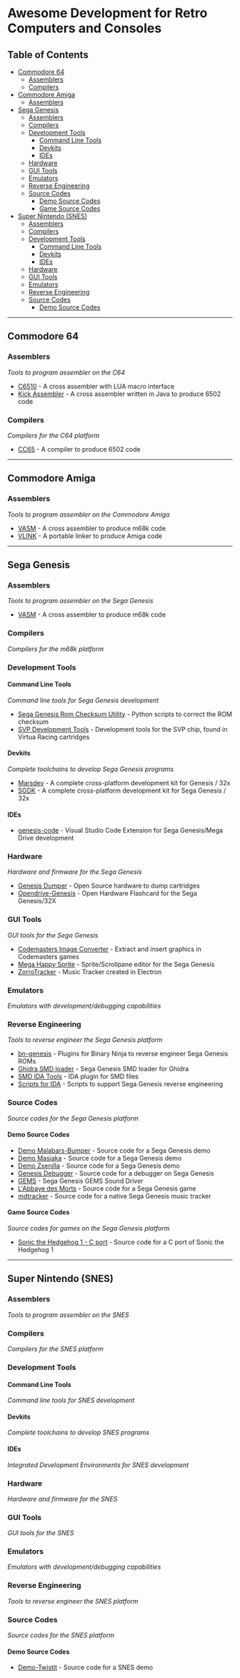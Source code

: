 # Awesome Development for Retro Computers and Consoles

## Table of Contents
- [Commodore 64](#commodore-64)
  - [Assemblers](#retro-c64-assemblers)
  - [Compilers](#retro-c64-compilers)
- [Commodore Amiga](#commodore-amiga)
  - [Assemblers](#retro-amiga-assemblers)
- [Sega Genesis](#sega-genesis)
  - [Assemblers](#retro-sega-genesis-assemblers)
  - [Compilers](#retro-sega-genesis-compilers)
  - [Development Tools](#retro-sega-genesis-development-tools)
    - [Command Line Tools](#retro-sega-genesis-command-line-tools)
    - [Devkits](#retro-sega-genesis-devkit)
    - [IDEs](#retro-sega-genesis-ide)
  - [Hardware](#retro-sega-genesis-hardware)
  - [GUI Tools](#retro-sega-genesis-gui-tools)
  - [Emulators](#retro-sega-genesis-emulators)
  - [Reverse Engineering](#retro-sega-genesis-reverse-engineering)
  - [Source Codes](#retro-sega-genesis-source-codes)
    - [Demo Source Codes](#retro-sega-genesis-demo-source-codes)
    - [Game Source Codes](#retro-sega-genesis-game-source-codes)
- [Super Nintendo (SNES)](#super-nintendo-snes)
  - [Assemblers](#retro-snes-assemblers)
  - [Compilers](#retro-snes-compilers)
  - [Development Tools](#retro-snes-development-tools)
    - [Command Line Tools](#retro-snes-command-line-tools)
    - [Devkits](#retro-snes-devkit)
    - [IDEs](#retro-snes-ide)
  - [Hardware](#retro-snes-hardware)
  - [GUI Tools](#retro-snes-gui-tools)
  - [Emulators](#retro-snes-emulators)
  - [Reverse Engineering](#retro-snes-reverse-engineering)
  - [Source Codes](#retro-snes-source-codes)
    - [Demo Source Codes](#retro-snes-demo-source-codes)

---

## Commodore 64

### <a name="retro-c64-assemblers"></a>Assemblers

*Tools to program assembler on the C64*

- [C6510](https://csdb.dk/release/?id=219569&show=summary) - A cross assembler with LUA macro interface
- [Kick Assembler](http://theweb.dk/KickAssembler/Main.html) - A cross assembler written in Java to produce 6502 code

### <a name="retro-c64-compilers"></a>Compilers

*Compilers for the C64 platform*

- [CC65](https://cc65.github.io/) - A compiler to produce 6502 code

---

## Commodore Amiga

### <a name="retro-amiga-assemblers"></a>Assemblers

*Tools to program assembler on the Commodore Amiga*

- [VASM](http://sun.hasenbraten.de/vasm/index.php?view=main) - A cross assembler to produce m68k code
- [VLINK](http://sun.hasenbraten.de/vlink/index.php?view=main) - A portable linker to produce Amiga code

---

## Sega Genesis

### <a name="retro-sega-genesis-assemblers"></a>Assemblers

*Tools to program assembler on the Sega Genesis*

- [VASM](http://sun.hasenbraten.de/vasm/index.php?view=main) - A cross assembler to produce m68k code

### <a name="retro-sega-genesis-compilers"></a>Compilers

*Compilers for the m68k platform*

<!-- Content can be added here in the future -->

### <a name="retro-sega-genesis-development-tools"></a>Development Tools

#### <a name="retro-sega-genesis-command-line-tools"></a>Command Line Tools

*Command line tools for Sega Genesis development*

- [Sega Genesis Rom Checksum Utility](https://github.com/mrhappyasthma/Sega-Genesis-Checksum-Utility) - Python scripts to correct the ROM checksum
- [SVP Development Tools](https://github.com/jdesiloniz/svpdev) - Development tools for the SVP chip, found in Virtua Racing cartridges

#### <a name="retro-sega-genesis-devkit"></a>Devkits

*Complete toolchains to develop Sega Genesis programs*

- [Marsdev](https://github.com/andwn/marsdev) - A complete cross-platform development kit for Genesis / 32x
- [SGDK](https://github.com/Stephane-D/SGDK) - A complete cross-platform development kit for Sega Genesis / 32x

#### <a name="retro-sega-genesis-ide"></a>IDEs

- [genesis-code](https://github.com/zerasul/genesis-code) - Visual Studio Code Extension for Sega Genesis/Mega Drive development

### <a name="retro-sega-genesis-hardware"></a>Hardware

*Hardware and firmware for the Sega Genesis*

- [Genesis Dumper](https://github.com/tonyp7/GenDumper) - Open Source hardware to dump cartridges
- [Opendrive-Genesis](https://github.com/soniccd123/OpenDrive-Genesis) - Open Hardware Flashcard for the Sega Genesis/32X

### <a name="retro-sega-genesis-gui-tools"></a>GUI Tools

*GUI tools for the Sega Genesis*

- [Codemasters Image Converter](https://github.com/lab313ru/CodemastersBinImage) - Extract and insert graphics in Codemasters games
- [Mega Happy Sprite](https://github.com/sigflup/Mega-Happy-Sprite) - Sprite/Scrollpane editor for the Sega Genesis
- [ZorroTracker](https://github.com/ZorroTrackerDev/ZorroTracker) - Music Tracker created in Electron

### <a name="retro-sega-genesis-emulators"></a>Emulators

*Emulators with development/debugging capabilities*

<!-- Content can be added here in the future -->

### <a name="retro-sega-genesis-reverse-engineering"></a>Reverse Engineering

*Tools to reverse engineer the Sega Genesis platform*

- [bn-genesis](https://github.com/zznop/bn-genesis) - Plugins for Binary Ninja to reverse engineer Sega Genesis ROMs
- [Ghidra SMD loader](https://github.com/lab313ru/ghidra_sega_ldr) - Sega Genesis SMD loader for Ghidra
- [SMD IDA Tools](https://github.com/lab313ru/smd_ida_tools) - IDA plugin for SMD files
- [Scripts for IDA](https://github.com/zznop/ida-genesis) - Scripts to support Sega Genesis reverse engineering

### <a name="retro-sega-genesis-source-codes"></a>Source Codes

*Source codes for the Sega Genesis platform*

#### <a name="retro-sega-genesis-demo-source-codes"></a>Demo Source Codes

- [Demo Malabars-Bumper](https://github.com/ResistanceVault/demo-Malabars-Bumper) - Source code for a Sega Genesis demo
- [Demo Masiaka](https://github.com/ResistanceVault/demo-Masiaka) - Source code for a Sega Genesis demo
- [Demo Zsenilla](https://github.com/ResistanceVault/demo-Zsenilia) - Source code for a Sega Genesis demo
- [Genesis Debugger](https://github.com/flamewing/genesis-debugger) - Source code for a debugger on Sega Genesis
- [GEMS](https://github.com/realmonster/GEMS) - Sega Genesis GEMS Sound Driver
- [L'Abbaye des Morts](https://github.com/moon-watcher/AbbayeMD) - Source code for a Sega Genesis game
- [mdtracker](https://github.com/corthax/mdtracker) - Source code for a native Sega Genesis music tracker

#### <a name="retro-sega-genesis-game-source-codes"></a>Game Source Codes

*Source codes for games on the Sega Genesis platform*

- [Sonic the Hedgehog 1 - C port](https://github.com/cuckydev/SoniCPort) - Source code for a C port of Sonic the Hedgehog 1

---

## Super Nintendo (SNES)

### <a name="retro-snes-assemblers"></a>Assemblers

*Tools to program assembler on the SNES*

<!-- Content can be added here in the future -->

### <a name="retro-snes-compilers"></a>Compilers

*Compilers for the SNES platform*

<!-- Content can be added here in the future -->

### <a name="retro-snes-development-tools"></a>Development Tools

#### <a name="retro-snes-command-line-tools"></a>Command Line Tools

*Command line tools for SNES development*

<!-- Content can be added here in the future -->

#### <a name="retro-snes-devkit"></a>Devkits

*Complete toolchains to develop SNES programs*

<!-- Content can be added here in the future -->

#### <a name="retro-snes-ide"></a>IDEs

*Integrated Development Environments for SNES development*

<!-- Content can be added here in the future -->

### <a name="retro-snes-hardware"></a>Hardware

*Hardware and firmware for the SNES*

<!-- Content can be added here in the future -->

### <a name="retro-snes-gui-tools"></a>GUI Tools

*GUI tools for the SNES*

<!-- Content can be added here in the future -->

### <a name="retro-snes-emulators"></a>Emulators

*Emulators with development/debugging capabilities*

<!-- Content can be added here in the future -->

### <a name="retro-snes-reverse-engineering"></a>Reverse Engineering

*Tools to reverse engineer the SNES platform*

<!-- Content can be added here in the future -->

### <a name="retro-snes-source-codes"></a>Source Codes

*Source codes for the SNES platform*

#### <a name="retro-snes-demo-source-codes"></a>Demo Source Codes

- [Demo-Twistit](https://github.com/ResistanceVault/demo-twistit) - Source code for a SNES demo

